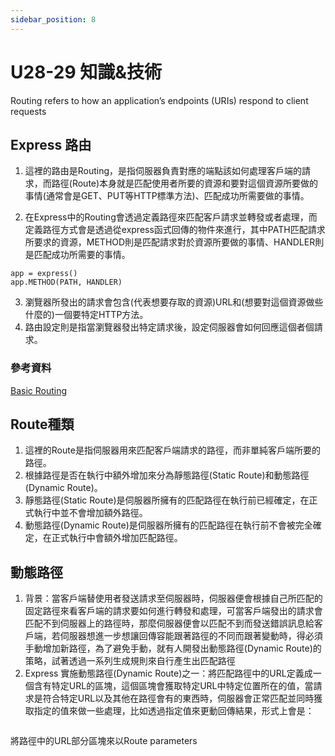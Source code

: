 ```yaml
---
sidebar_position: 8
---
```



# U28-29 知識&技術

Routing refers to how an application’s endpoints (URIs) respond to client requests
## Express 路由
1. 這裡的路由是Routing，是指伺服器負責對應的端點該如何處理客戶端的請求，而路徑(Route)本身就是匹配使用者所要的資源和要對這個資源所要做的事情(通常會是GET、PUT等HTTP標準方法)、匹配成功所需要做的事情。

2. 在Express中的Routing會透過定義路徑來匹配客戶請求並轉發或者處理，而定義路徑方式會是透過從express函式回傳的物件來進行，其中PATH匹配請求所要求的資源，METHOD則是匹配請求對於資源所要做的事情、HANDLER則是匹配成功所需要的事情。
```
app = express()
app.METHOD(PATH, HANDLER)
```
3. 瀏覽器所發出的請求會包含(代表想要存取的資源)URL和(想要對這個資源做些什麼的)一個要特定HTTP方法。
4. 路由設定則是指當瀏覽器發出特定請求後，設定伺服器會如何回應這個者個請求。


### 參考資料
[Basic Routing](http://expressjs.com/en/starter/basic-routing.html#basic-routing)

## Route種類
1. 這裡的Route是指伺服器用來匹配客戶端請求的路徑，而非單純客戶端所要的路徑。
2. 根據路徑是否在執行中額外增加來分為靜態路徑(Static Route)和動態路徑(Dynamic Route)。
3. 靜態路徑(Static Route)是伺服器所擁有的匹配路徑在執行前已經確定，在正式執行中並不會增加額外路徑。
4. 動態路徑(Dynamic Route)是伺服器所擁有的匹配路徑在執行前不會被完全確定，在正式執行中會額外增加匹配路徑。


## 動態路徑
1. 背景：當客戶端替使用者發送請求至伺服器時，伺服器便會根據自己所匹配的固定路徑來看客戶端的請求要如何進行轉發和處理，可當客戶端發出的請求會匹配不到伺服器上的路徑時，那麼伺服器便會以匹配不到而發送錯誤訊息給客戶端，若伺服器想進一步想讓回傳容能跟著路徑的不同而跟著變動時，得必須手動增加新路徑，為了避免手動，就有人開發出動態路徑(Dynamic Route)的策略，試著透過一系列生成規則來自行產生出匹配路徑
2. Express 實施動態路徑(Dynamic Route)之一：將匹配路徑中的URL定義成一個含有特定URL的區塊，這個區塊會獲取特定URL中特定位置所在的值，當請求是符合特定URL以及其他在路徑會有的東西時，伺服器會正常匹配並同時獲取指定的值來做一些處理，比如透過指定值來更動回傳結果，形式上會是：

```

```

將路徑中的URL部分區塊來以Route parameters